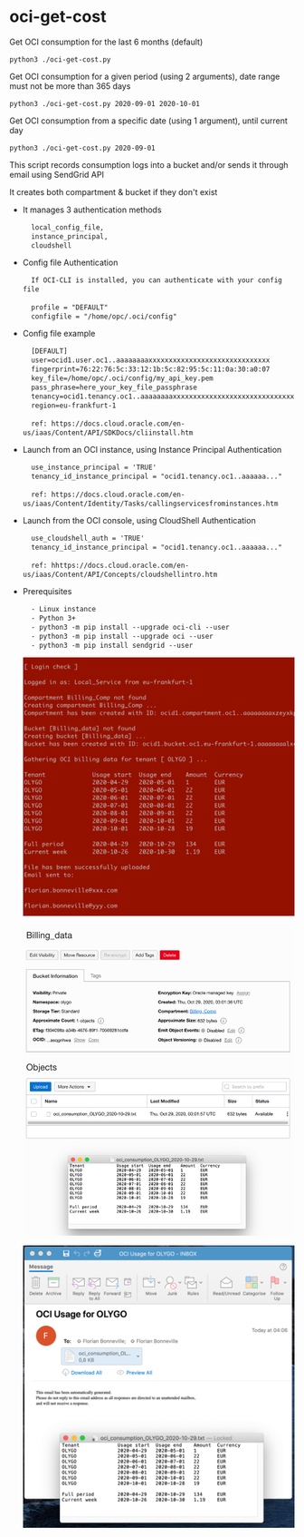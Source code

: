 # oci-get-cost


Get OCI consumption for the last 6 months (default)

	python3 ./oci-get-cost.py

Get OCI consumption for a given period (using 2 arguments), date range must not be more than 365 days

	python3 ./oci-get-cost.py 2020-09-01 2020-10-01

Get OCI consumption from a specific date (using 1 argument), until current day
	
	python3 ./oci-get-cost.py 2020-09-01

This script records consumption logs into a bucket and/or sends it through email using SendGrid API

It creates both compartment & bucket if they don't exist

- It manages 3 authentication methods

		local_config_file, 
		instance_principal, 
		cloudshell

- Config file Authentication

        If OCI-CLI is installed, you can authenticate with your config file

        profile = "DEFAULT"
        configfile = "/home/opc/.oci/config"

- Config file example

        [DEFAULT]
        user=ocid1.user.oc1..aaaaaaaaxxxxxxxxxxxxxxxxxxxxxxxxxxxxxx
        fingerprint=76:22:76:5c:33:12:1b:5c:82:95:5c:11:0a:30:a0:07
        key_file=/home/opc/.oci/config/my_api_key.pem
        pass_phrase=here_your_key_file_passphrase
        tenancy=ocid1.tenancy.oc1..aaaaaaaaxxxxxxxxxxxxxxxxxxxxxxxxxxxxxx
        region=eu-frankfurt-1

		ref: https://docs.cloud.oracle.com/en-us/iaas/Content/API/SDKDocs/cliinstall.htm

- Launch from an OCI instance, using Instance Principal Authentication

        use_instance_principal = 'TRUE'
        tenancy_id_instance_principal = "ocid1.tenancy.oc1..aaaaaa..."
        
        ref: https://docs.cloud.oracle.com/en-us/iaas/Content/Identity/Tasks/callingservicesfrominstances.htm

- Launch from the OCI console, using CloudShell Authentication

        use_cloudshell_auth = 'TRUE'
        tenancy_id_instance_principal = "ocid1.tenancy.oc1..aaaaaa..."
        
        ref: hhttps://docs.cloud.oracle.com/en-us/iaas/Content/API/Concepts/cloudshellintro.htm


- Prerequisites

        - Linux instance
        - Python 3+
        - python3 -m pip install --upgrade oci-cli --user
        - python3 -m pip install --upgrade oci --user
        - python3 -m pip install sendgrid --user



	![screenshot](./images/screenshot1.png)
	
	![screenshot](./images/screenshot2.png)
	
	![screenshot](./images/screenshot3.png)